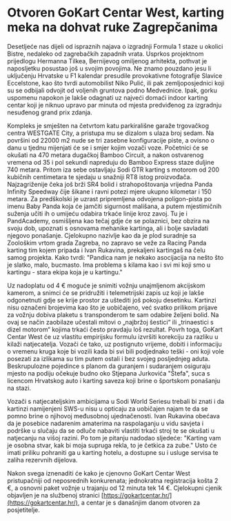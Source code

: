 # Otvoren GoKart Centar West, karting meka na dohvat ruke Zagrepčanima

Desetljeće nas dijeli od ispraznih najava o izgradnji Formula 1 staze u okolici Bistre, nedaleko od zagrebačkih zapadnih vrata. Usprkos projektnom prijedlogu Hermanna Tilkea, Bernijevog omiljenog arhitekta, pothvat je naposljetku posustao još u svojim povojima. Ne znamo pouzdano jesu li uključenju Hrvatske u F1 kalendar presudile provokativne fotografije Slavice Eccelstone, kao što tvrdi automobilist Niko Pulić, ili pak zemljoposjednici koji su se odbijali odvojit od voljenih gruntova podno Medvednice. Ipak, gorku uspomenu napokon je lakše odagnati uz najveći domaći indoor karting centar koji je niknuo upravo par minuta od mjesta predviđenog za izgradnju nesuđenog grand prix zdanja.

Kompleks je smješten na četvrtom katu parkirališne garaže trgovačkog centra WESTGATE City, a pristupa mu se dizalom s ulaza broj sedam. Na površini od 22000 m2 nude se tri zasebne konfiguracije piste, a ovisno o danu u tjednu mijenjati će se i smjer kojim vozači voze. Početnici će se okušati na 470 metara dugačkoj Bamboo Circuit, a nakon ostvarenog vremena od 35 i pol sekundi napreduju do Bamboo Express staze duljine 740 metara. Pritom iza sebe ostavljaju Sodi GTR karting s motorom od 200 kubičnih centimetara te sjedaju u snažniji RT8 istog proizvođača. Najzagriženije čeka još brži SR4 bolid i strahopoštovanja vrijedna Panda Infinity Speedway čije šikane i ravni potezi mjere ukupno kilometar i 150 metara. Za predškolski je uzrast pripremljena odvojena poligon-pista po imenu Baby Panda koja će jamčiti sigurnost mališana, a putem mjestimičnih suženja učiti ih o umijeću odabira trkaće linije kroz zavoj. Tu je i PandAcademy, osmišljena kao tečaj gdje će se polaznici, bez obzira na svoju dob, upoznati s osnovama mehanike kartinga, ali i bolje savladati njegovo ponašanje. Cjelokupno nazivlje kao da je plod suradnje sa Zoološkim vrtom grada Zagreba, no zapravo se veže za Racing Panda karting tim kojem pripada i Ivan Rukavina, prekaljeni kartingaš na čelu samog projekta. Kako tvrdi: "Pandica nam je nekako asocijacija na nešto što je slatko, malo, bucmasto. Ima problema s kilama kao i svi mi koji smo u kartingu - stara ekipa koja je u kartingu."

Uz nadoplatu od 4 € moguće je snimiti vožnju unajmljenom akcijskom kamerom, a snimci će se pridružiti i telemetrijski zapis uz koji je lakše odgonetnuti gdje se krije prostor za uštediti još pokoju desetinku. Kartinzi nisu označeni brojevima kao što je uobičajeno, već svatko prilikom prijave za vožnju dobiva plaketu s transponderom te sam odabire željeni bolid. Na ovaj se način zaobilaze učestali mitovi o „najbržoj šestici“ ili „trinaestici s dizel motorom“ kojima trkaći često pravdaju loš rezultat. Povrh toga, GoKart Centar West će uz vlastitu empirijsku formulu izvršiti korekciju za razliku u kilaži natjecatelja. Vozači će tako, uz postignuto vrijeme, dobiti i informaciju o vremenu kruga koje bi vozili kada bi svi bili podjednako teški - oni koji vole posezati za izlikama su tim putem ostali i bez svojeg posljednjeg aduta. Beskrupulozne pojedince s planom da guranjem i sudaranjem osiguraju mjesto na podiju očekuje budno oko Stjepana Jurkovića "Štefa", suca s licencom Hrvatskog auto i karting saveza koji brine o športskom ponašanju na stazi.

Vozači s natjecateljskim ambicijama u Sodi World Seriesu trebali bi znati i da kartinzi namijenjeni SWS-u nisu u opticaju za uobičajen najam te da se pomno brine o njihovoj međusobnoj ujednačenosti. Ivan Rukavina obećava da je posebice nadarenim amaterima na raspolaganju u vidu savjeta i podrške u slučaju da se odluče nabaviti vlastiti trkaći stroj te se okušati u natjecanju na višoj razini. Po tom je pitanju nadodao sljedeće: "Karting vam je osobna stvar, kak bi moja supruga rekla, to je četkica za zube." Usto će imati priliku pohraniti ga u karting hotelu, a dostupne su i usluge servisa te zaliha rezervnih dijelova.

Nakon svega iznenaditi će kako je cjenovno GoKart Centar West pristupačniji od neposrednih konkurenata; jednokratna registracija košta 2 €, a osnovni paket vožnje u trajanju od 12 minuta tek 14 €. Cjelokupni cjenik objavljen je na službenoj stranici [https://gokartcentar.hr/](https://gokartcentar.hr/), a centar je s današnjim danom otvoren za posjetitelje.
